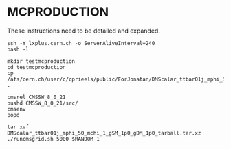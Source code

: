 # MCPRODUCTION

These instructions need to be detailed and expanded.

    ssh -Y lxplus.cern.ch -o ServerAliveInterval=240
    bash -l
    
    mkdir testmcproduction
    cd testmcproduction
    cp /afs/cern.ch/user/c/cprieels/public/ForJonatan/DMScalar_ttbar01j_mphi_50_mchi_1_gSM_1p0_gDM_1p0_tarball.tar.xz .

    cmsrel CMSSW_8_0_21
    pushd CMSSW_8_0_21/src/
    cmsenv
    popd

    tar xvf DMScalar_ttbar01j_mphi_50_mchi_1_gSM_1p0_gDM_1p0_tarball.tar.xz
    ./runcmsgrid.sh 5000 $RANDOM 1
